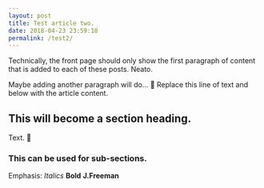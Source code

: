 ```yaml
---
layout: post
title: Test article two.
date: 2018-04-23 23:59:18
permalink: /test2/
---
```

Technically, the front page should only show the first paragraph of content that is added to each of these posts. Neato.

Maybe adding another paragraph will do...

Replace this line of text and below with the article content.
## This will become a section heading.
Text.

### This can be used for sub-sections.
Emphasis: *Italics* **Bold**
**J.Freeman**

